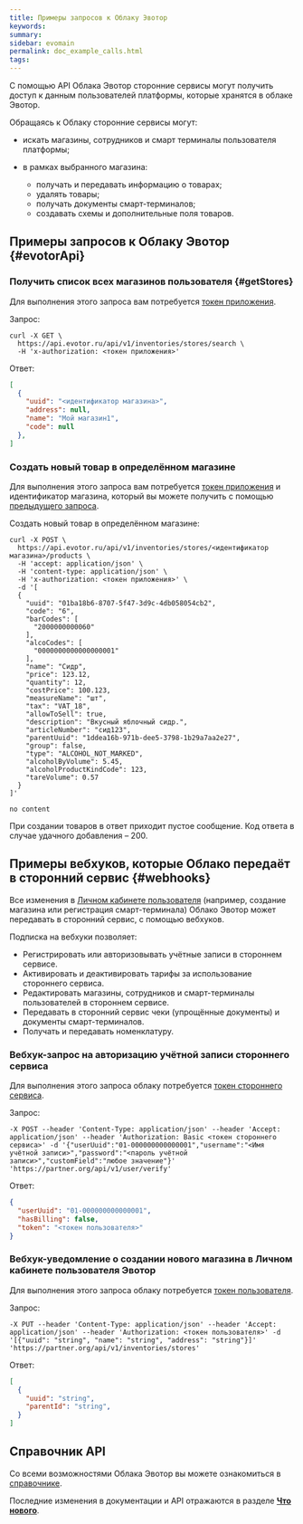 ```yaml
---
title: Примеры запросов к Облаку Эвотор
keywords:
summary:
sidebar: evomain
permalink: doc_example_calls.html
tags:
---
```


С помощью API Облака Эвотор сторонние сервисы могут получить доступ к данным пользователей платформы, которые хранятся в облаке Эвотор.

Обращаясь к Облаку сторонние сервисы могут:

* искать магазины, сотрудников и смарт терминалы пользователя платформы;
* в рамках выбранного магазина:

  * получать и передавать информацию о товарах;
  * удалять товары;
  * получать документы смарт-терминалов;
  * создавать схемы и дополнительные поля товаров.

## Примеры запросов к Облаку Эвотор {#evotorApi}

### Получить список всех магазинов пользователя {#getStores}

Для выполнения этого запроса вам потребуется [токен приложения](./doc_authorization.html).

Запрос:

```
curl -X GET \
  https://api.evotor.ru/api/v1/inventories/stores/search \
  -H 'x-authorization: <токен приложения>'
```

Ответ:

```JSON
[
  {
    "uuid": "<идентификатор магазина>",
    "address": null,
    "name": "Мой магазин1",
    "code": null
  },
]
```

### Создать новый товар в определённом магазине

Для выполнения этого запроса вам потребуется [токен приложения](./doc_authorization.html) и идентификатор магазина, который вы можете получить с помощью [предыдущего запроса](./doc_example_calls.html#getStores).

Создать новый товар в определённом магазине:

```
curl -X POST \
  https://api.evotor.ru/api/v1/inventories/stores/<идентификатор магазина>/products \
  -H 'accept: application/json' \
  -H 'content-type: application/json' \
  -H 'x-authorization: <токен приложения>' \
  -d '[
  {
    "uuid": "01ba18b6-8707-5f47-3d9c-4db058054cb2",
    "code": "6",
    "barCodes": [
      "2000000000060"
    ],
    "alcoCodes": [
      "0000000000000000001"
    ],
    "name": "Сидр",
    "price": 123.12,
    "quantity": 12,
    "costPrice": 100.123,
    "measureName": "шт",
    "tax": "VAT_18",
    "allowToSell": true,
    "description": "Вкусный яблочный сидр.",
    "articleNumber": "сид123",
    "parentUuid": "1ddea16b-971b-dee5-3798-1b29a7aa2e27",
    "group": false,
    "type": "ALCOHOL_NOT_MARKED",
    "alcoholByVolume": 5.45,
    "alcoholProductKindCode": 123,
    "tareVolume": 0.57
  }
]'
```

```
no content
```

При создании товаров в ответ приходит пустое сообщение. Код ответа в случае удачного добавления – 200.

## Примеры вебхуков, которые Облако передаёт в сторонний сервис {#webhooks}

Все изменения в [Личном кабинете пользователя](https://lk.evotor.ru/web/login) (например, создание магазина или регистрация смарт-терминала) Облако Эвотор может передавать в сторонний сервис, с помощью вебхуков.

Подписка на вебхуки позволяет:

* Регистрировать или авторизовывать учётные записи в стороннем сервисе.
* Активировать и деактивировать тарифы за использование стороннего сервиса.
* Редактировать магазины, сотрудников и смарт-терминалы пользователей в стороннем сервисе.
* Передавать в сторонний сервис чеки (упрощённые документы) и документы смарт-терминалов.
* Получать и передавать номенклатуру.

### Вебхук-запрос на авторизацию учётной записи стороннего сервиса

Для выполнения этого запроса облаку потребуется [токен стороннего сервиса](./doc_evotor_api_authorization.html#serverToken).

Запрос:

```
-X POST --header 'Content-Type: application/json' --header 'Accept: application/json' --header 'Authorization: Basic <токен стороннего сервиса>' -d '{"userUuid":"01-000000000000001","username":"<Имя учётной записи>","password":"<пароль учётной записи>","customField":"любое значение"}' 'https://partner.org/api/v1/user/verify'
```

Ответ:

```JSON
{
  "userUuid": "01-000000000000001",
  "hasBilling": false,
  "token": "<токен пользователя>"
}
```

### Вебхук-уведомление о создании нового магазина в Личном кабинете пользователя Эвотор

Для выполнения этого запроса облаку потребуется [токен пользователя](./doc_evotor_api_authorization.html#usersToken).

Запрос:

```
-X PUT --header 'Content-Type: application/json' --header 'Accept: application/json' --header 'Authorization: <токен пользователя>' -d '[{"uuid": "string", "name": "string", "address": "string"}]' 'https://partner.org/api/v1/inventories/stores'
```

Ответ:

```JSON
[
  {
    "uuid": "string",
    "parentId": "string",
  }
]
```

## Справочник API

Со всеми возможностями Облака Эвотор вы можете ознакомиться в [справочнике](https://api.evotor.ru/docs/).

Последние изменения в документации и API отражаются в разделе [**Что нового**](https://developer.evotor.ru/docs/whats_new.html).
